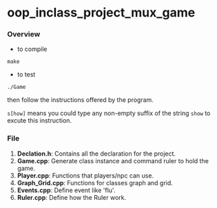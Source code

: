 # oop_inclass_project_mux_game

### Overview
* to compile
```
make
```

* to test
```
./Game
```
then follow the instructions offered by the program.

`s[how]` means you could type any non-empty suffix of the string `show` to excute this instruction.

### File
1. **Declation.h**: Contains all the declaration for the project.
2. **Game.cpp**: Generate class instance and command ruler to hold the game.
3. **Player.cpp**: Functions that players/npc can use.
4. **Graph_Grid.cpp**: Functions for classes graph and grid.
5. **Events.cpp**: Define event like 'flu'.
6. **Ruler.cpp**: Define how the Ruler work.